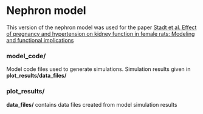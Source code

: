 # Nephron model
This version of the nephron model was used for the paper 
[Stadt et al. Effect of pregnancy and hypertension on kidney function in female rats: Modeling and functional implications](https://www.biorxiv.org/content/10.1101/2022.12.15.520674v1.abstract)

### model_code/
Model code files used to generate simulations. Simulation results given in **plot_results/data_files/**

### plot_results/
**data_files/** contains data files created from model simulation results
